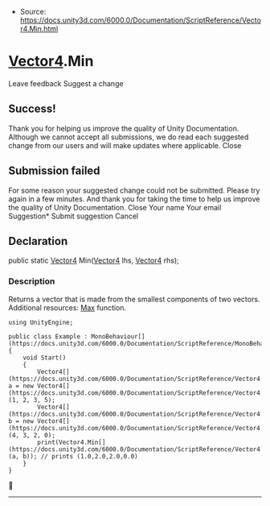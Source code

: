 * Source: https://docs.unity3d.com/6000.0/Documentation/ScriptReference/Vector4.Min.html

#  [Vector4](https://docs.unity3d.com/6000.0/Documentation/ScriptReference/Vector4.html).Min
Leave feedback
Suggest a change
## Success!
Thank you for helping us improve the quality of Unity Documentation. Although we cannot accept all submissions, we do read each suggested change from our users and will make updates where applicable.
Close
## Submission failed
For some reason your suggested change could not be submitted. Please <a>try again</a> in a few minutes. And thank you for taking the time to help us improve the quality of Unity Documentation.
Close
Your name Your email Suggestion* Submit suggestion
Cancel
## Declaration
public static [Vector4](https://docs.unity3d.com/6000.0/Documentation/ScriptReference/Vector4.html) Min([Vector4](https://docs.unity3d.com/6000.0/Documentation/ScriptReference/Vector4.html) lhs, [Vector4](https://docs.unity3d.com/6000.0/Documentation/ScriptReference/Vector4.html) rhs); 
### Description
Returns a vector that is made from the smallest components of two vectors.
Additional resources: [Max](https://docs.unity3d.com/6000.0/Documentation/ScriptReference/Vector4.Max.html) function.
```
using UnityEngine;  
  
public class Example : MonoBehaviour[](https://docs.unity3d.com/6000.0/Documentation/ScriptReference/MonoBehaviour.html)
{
    void Start()
    {
        Vector4[](https://docs.unity3d.com/6000.0/Documentation/ScriptReference/Vector4.html) a = new Vector4[](https://docs.unity3d.com/6000.0/Documentation/ScriptReference/Vector4.html)(1, 2, 3, 5);
        Vector4[](https://docs.unity3d.com/6000.0/Documentation/ScriptReference/Vector4.html) b = new Vector4[](https://docs.unity3d.com/6000.0/Documentation/ScriptReference/Vector4.html)(4, 3, 2, 0);
        print(Vector4.Min[](https://docs.unity3d.com/6000.0/Documentation/ScriptReference/Vector4.Min.html)(a, b)); // prints (1.0,2.0,2.0,0.0)
    }
}

```

* * *
